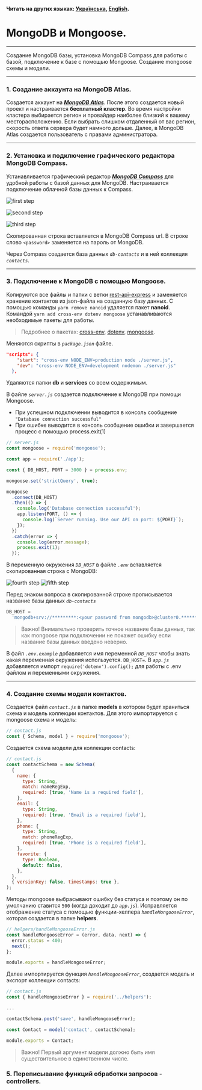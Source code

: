 **Читать на других языках: [Українська](./docs/README.ua.md),
[English](./docs/README.en.md).**

# MongoDB и Mongoose.

---

Создание MongoDB базы, установка MongoDB Compass для работы с базой, подключение
к базе с помощью Mongoose. Создание mongoose схемы и модели.

---

### 1. Создание аккаунта на MongoDB Atlas.

Создается аккаунт на **_[MongoDB Atlas](https://www.mongodb.com/)_**. После
этого создается новый проект и настраивается **бесплатный кластер**. Во время
настройки кластера выбирается регион и провайдер наиболее близкий к вашему
месторасположению. Если выбрать слишком отдаленный от вас регион, скорость
ответа сервера будет намного дольше. Далее, в MongoDB Atlas создается
пользователь с правами администратора.

---

### 2. Установка и подключение графического редактора MongoDB Compass.

Устанавливается графический редактор
**_[MongoDB Compass](https://www.mongodb.com/products/tools/compass)_** для
удобной работы с базой данных для MongoDB. Настраивается подключение облачной
базы данных к Compass.

![first step](./docs/images/1_step.jpg)

![second step](./docs/images/2_step.jpg)

![third step](./docs/images/3_step.jpg)

Скопированная строка вставляется в MongoDB Compass url. В строке слово
`<password>` заменяется на пароль от MongoDB.

Через Compass создается база данных _`db-contacts`_ и в ней коллекция
_`contacts`_.

---

### 3. Подключение к MongoDB с помощью Mongoose.

Копируются все файлы и папки с ветки
[rest-api-express](https://github.com/YevhenChementsov/node-full-course/tree/rest-api-express)
и заменяется хранение контактов из json-файла на созданную базу данных. С
помощью команды `yarn remove nanoid` удаляется пакет **nanoid**. Командой
`yarn add cross-env dotenv mongoose` устанавливаются необходимые пакеты для
работы.

> Подробнее о пакетах: [cross-env](https://www.npmjs.com/package/cross-env),
> [dotenv](https://www.npmjs.com/package/dotenv),
> [mongoose](https://www.npmjs.com/package/mongoose).

Меняются скрипты в _`package.json`_ файле.

```json
"scripts": {
    "start": "cross-env NODE_ENV=production node ./server.js",
    "dev": "cross-env NODE_ENV=development nodemon ./server.js"
  },
```

Удаляются папки **db** и **services** со всем содержимым.

В файле _`server.js`_ создается подключение к MongoDB при помощи Mongoose.

- При успешном подключении выводится в консоль сообщение
  `"Database connection successful"`
- При ошибке выводится в консоль сообщение ошибки и завершается процесс с
  помощью process.exit(1)

```js
// server.js
const mongoose = require('mongoose');

const app = require('./app');

const { DB_HOST, PORT = 3000 } = process.env;

mongoose.set('strictQuery', true);

mongoose
  .connect(DB_HOST)
  .then(() => {
    console.log('Database connection successful');
    app.listen(PORT, () => {
      console.log(`Server running. Use our API on port: ${PORT}`);
    });
  })
  .catch(error => {
    console.log(error.message);
    process.exit(1);
  });
```

В переменную окружения _`DB_HOST`_ в файле _`.env`_ вставляется скопированная
строка с MongoDB:

![fourth step](./docs/images/4_step.jpg) ![fifth step](./docs/images/5_step.jpg)

Перед знаком вопроса в скопированной строке прописывается название базы данных
_`db-contacts`_

```js
DB_HOST =
  'mongodb+srv://*********:<your password from mongodb>@cluster0.*******.mongodb.net/db-contacts?retryWrites=true&w=majority&appName=Cluster0';
```

> Важно! Внимательно проверить точное название базы данных, так как mongoose при
> подключении не покажет ошибку если название базы данных введено неверно.

В файл _`.env.example`_ добавляется имя переменной _`DB_HOST`_ чтобы знать какая
переменная окружения используется. `DB_HOST=`. В _`app.js`_ добавляется импорт
`require('dotenv').config();` для работы с .env файлом и переменными окружения.

---

### 4. Создание схемы модели контактов.

Создается файл _`contact.js`_ в папке **models** в котором будет храниться схема
и модель коллекции контактов. Для этого импортируется с mongoose схема и модель:

```js
// contact.js
const { Schema, model } = require('mongoose');
```

Создается схема модели для коллекции contacts:

```js
// contact.js
const contactSchema = new Schema(
  {
    name: {
      type: String,
      match: nameRegExp,
      required: [true, 'Name is a required field'],
    },
    email: {
      type: String,
      required: [true, 'Email is a required field'],
    },
    phone: {
      type: String,
      match: phoneRegExp,
      required: [true, 'Phone is a required field'],
    },
    favorite: {
      type: Boolean,
      default: false,
    },
  },
  { versionKey: false, timestamps: true },
);
```

Методы mongoose выбрасывают ошибку без статуса и поэтому он по умолчанию
ставится `500` (когда доходит до _`app.js`_). Исправляется отображение статуса с
помощью функции-хелпера _`handleMongooseError`_, которая создается в папке
**helpers**.

```js
// helpers/handleMongooseError.js
const handleMongooseError = (error, data, next) => {
  error.status = 400;
  next();
};

module.exports = handleMongooseError;
```

Далее импортируется функция _`handleMongooseError`_, создается модель и экспорт
коллекции contacts:

```js
// contact.js
const { handleMongooseError } = require('../helpers');

...

contactSchema.post('save', handleMongooseError);

const Contact = model('contact', contactSchema);

module.exports = Contact;
```

> Важно! Первый аргумент модели должно быть имя существительное в единственном
> числе.

### 5. Переписывание функций обработки запросов - controllers.
